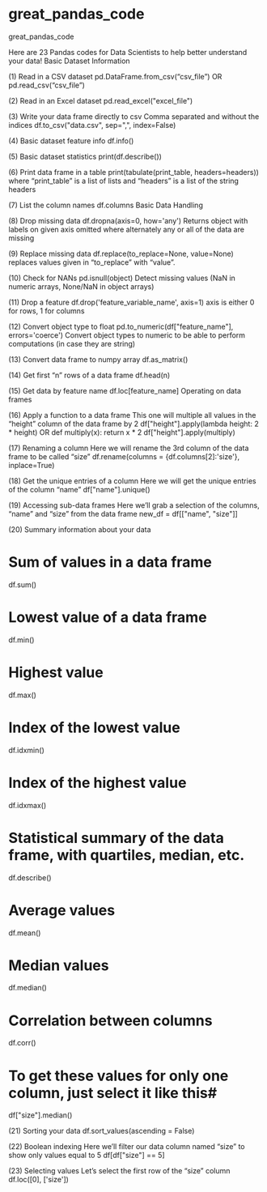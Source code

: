 # great_pandas_code
great_pandas_code

Here are 23 Pandas codes for Data Scientists to help better understand your data!
Basic Dataset Information

(1) Read in a CSV dataset
pd.DataFrame.from_csv(“csv_file”) 
OR
pd.read_csv(“csv_file”)

(2) Read in an Excel dataset
pd.read_excel("excel_file")

(3) Write your data frame directly to csv
Comma separated and without the indices
df.to_csv("data.csv", sep=",", index=False)

(4) Basic dataset feature info
df.info()

(5) Basic dataset statistics
print(df.describe())

(6) Print data frame in a table
print(tabulate(print_table, headers=headers))
where “print_table” is a list of lists and “headers” is a list of the string headers

(7) List the column names
df.columns
Basic Data Handling

(8) Drop missing data
df.dropna(axis=0, how='any')
Returns object with labels on given axis omitted where alternately any or all of the data are missing

(9) Replace missing data
df.replace(to_replace=None, value=None)
replaces values given in “to_replace” with “value”.

(10) Check for NANs
pd.isnull(object)
Detect missing values (NaN in numeric arrays, None/NaN in object arrays)

(11) Drop a feature
df.drop('feature_variable_name', axis=1)
axis is either 0 for rows, 1 for columns

(12) Convert object type to float
pd.to_numeric(df["feature_name"], errors='coerce')
Convert object types to numeric to be able to perform computations (in case they are string)

(13) Convert data frame to numpy array
df.as_matrix()

(14) Get first “n” rows of a data frame
df.head(n)

(15) Get data by feature name
df.loc[feature_name]
Operating on data frames

(16) Apply a function to a data frame
This one will multiple all values in the “height” column of the data frame by 2
df["height"].apply(lambda height: 2 * height)
OR
def multiply(x):
    return x * 2
df["height"].apply(multiply)

(17) Renaming a column
Here we will rename the 3rd column of the data frame to be called “size”
df.rename(columns = {df.columns[2]:'size'}, inplace=True)

(18) Get the unique entries of a column
Here we will get the unique entries of the column “name”
df["name"].unique()

(19) Accessing sub-data frames
Here we’ll grab a selection of the columns, “name” and “size” from the data frame
new_df = df[["name", "size"]]

(20) Summary information about your data
# Sum of values in a data frame
df.sum()
# Lowest value of a data frame
df.min()
# Highest value
df.max()
# Index of the lowest value
df.idxmin()
# Index of the highest value
df.idxmax()
# Statistical summary of the data frame, with quartiles, median, etc.
df.describe()
# Average values
df.mean()
# Median values
df.median()
# Correlation between columns
df.corr()
# To get these values for only one column, just select it like this#
df["size"].median()

(21) Sorting your data
df.sort_values(ascending = False)

(22) Boolean indexing
Here we’ll filter our data column named “size” to show only values equal to 5
df[df["size"] == 5]

(23) Selecting values
Let’s select the first row of the “size” column
df.loc([0], ['size'])
